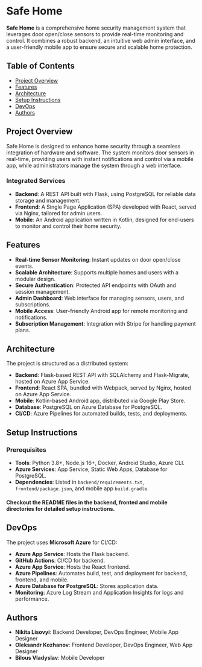 # Safe Home  

**Safe Home** is a comprehensive home security management system that leverages door open/close sensors to provide real-time monitoring and control. It combines a robust backend, an intuitive web admin interface, and a user-friendly mobile app to ensure secure and scalable home protection.

## Table of Contents
- [Project Overview](#project-overview)
- [Features](#features)
- [Architecture](#architecture)
- [Setup Instructions](#setup-instructions)
- [DevOps](#devops)
- [Authors](#authors)

## Project Overview

Safe Home is designed to enhance home security through a seamless integration of hardware and software. The system monitors door sensors in real-time, providing users with instant notifications and control via a mobile app, while administrators manage the system through a web interface.

### Integrated Services
- **Backend**: A REST API built with Flask, using PostgreSQL for reliable data storage and management.
- **Frontend**: A Single Page Application (SPA) developed with React, served via Nginx, tailored for admin users.
- **Mobile**: An Android application written in Kotlin, designed for end-users to monitor and control their home security.

## Features
- **Real-time Sensor Monitoring**: Instant updates on door open/close events.
- **Scalable Architecture**: Supports multiple homes and users with a modular design.
- **Secure Authentication**: Protected API endpoints with OAuth and session management.
- **Admin Dashboard**: Web interface for managing sensors, users, and subscriptions.
- **Mobile Access**: User-friendly Android app for remote monitoring and notifications.
- **Subscription Management**: Integration with Stripe for handling payment plans.

## Architecture
The project is structured as a distributed system:
- **Backend**: Flask-based REST API with SQLAlchemy and Flask-Migrate, hosted on Azure App Service.
- **Frontend**: React SPA, bundled with Webpack, served by Nginx, hosted on Azure App Service.
- **Mobile**: Kotlin-based Android app, distributed via Google Play Store.
- **Database**: PostgreSQL on Azure Database for PostgreSQL.
- **CI/CD**: Azure Pipelines for automated builds, tests, and deployments.

## Setup Instructions

### Prerequisites
- **Tools**: Python 3.8+, Node.js 16+, Docker, Android Studio, Azure CLI.
- **Azure Services**: App Service, Static Web Apps, Database for PostgreSQL.
- **Dependencies**: Listed in `backend/requirements.txt`, `frontend/package.json`, and mobile app `build.gradle`.

#### Checkout the README files in the backend, fronted and mobile directories for detailed setup instructions.

## DevOps

The project uses **Microsoft Azure** for CI/CD:
- **Azure App Service**: Hosts the Flask backend.
- **GitHub Actions**: CI/CD for backend.
- **Azure App Service**: Hosts the React frontend.
- **Azure Pipelines**: Automates build, test, and deployment for backend, frontend, and mobile.
- **Azure Database for PostgreSQL**: Stores application data.
- **Monitoring**: Azure Log Stream and Application Insights for logs and performance.

## Authors
- **Nikita Lisovyi**: Backend Developer, DevOps Engineer, Mobile App Designer
- **Oleksandr Kozhanov**: Frontend Developer, DevOps Engineer, Web App Designer
- **Bilous Vladyslav**: Mobile Developer
